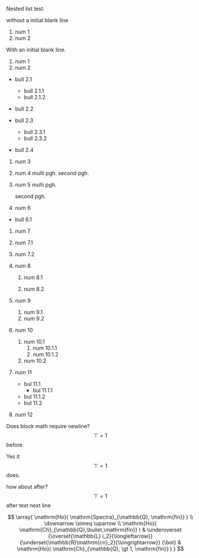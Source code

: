 Nested list test.

without a initial blank line
1. num 1
1. num 2

With an initial blank line.

1. num 1
1. num 2
 * bull 2.1
   * bull 2.1.1
   * bull 2.1.2
 * bull 2.2
 * bull 2.3

   * bull 2.3.1
   * bull 2.3.2

 * bull 2.4
1. num 3
1. num 4 multi pgh.
    second pgh.
1. num 5 multi pgh.

    second pgh.
1. num 6
 * bull 6.1
1. num 7
  1. num 7.1
  1. num 7.2
1. num 8

    1. num 8.1

    1. num 8.2

1. num 9
    1. num 9.1
    1. num 9.2
1. num 10
    1. num 10.1
        1. num 10.1.1
        1. num 10.1.2
    1. num 10.2
1. num 11 
    * bul 11.1
        * bul 11.1.1
     * bul 11.1.2
    * bul 11.2
1. num 12

Does block math require newline? $$\top = 1$$ before.

Yes it
$$\top = 1$$
does.

how about after?
$$\top = 1$$ after text
next line




$$
  \array{
    \mathrm{Ho}( \mathrm{Spectra}_{\mathbb{Q}, \mathrm{fin}} )
    \\
    \downarrow \simeq \uparrow
    \\
    \mathrm{Ho}( \mathrm{Ch}_{\mathbb{Q},\bullet,\mathrm{fin}} )
     &
      \underoverset
        {\overset{\mathbb{L} i_2}{\longleftarrow}}
        {\underset{\mathbb{R}\mathrm{cn}_2}{\longrightarrow}}
        {\bot}
     &
    \mathrm{Ho}( \mathrm{Ch}_{\mathbb{Q}, \gt 1, \mathrm{fin}} )
  }
$$
